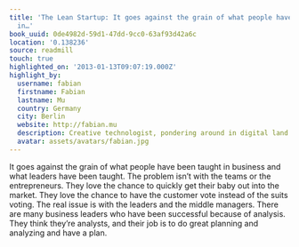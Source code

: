 ```yaml
---
title: 'The Lean Startup: It goes against the grain of what people have been taught
  in…'
book_uuid: 0de4982d-59d1-47dd-9cc0-63af93d42a6c
location: '0.138236'
source: readmill
touch: true
highlighted_on: '2013-01-13T09:07:19.000Z'
highlight_by:
  username: fabian
  firstname: Fabian
  lastname: Mu
  country: Germany
  city: Berlin
  website: http://fabian.mu
  description: Creative technologist, pondering around in digital land.
  avatar: assets/avatars/fabian.jpg
---
```


It goes against the grain of what people have been taught in business and what leaders have been taught. The problem isn’t with the teams or the entrepreneurs. They love the chance to quickly get their baby out into the market. They love the chance to have the customer vote instead of the suits voting. The real issue is with the leaders and the middle managers. There are many business leaders who have been successful because of analysis. They think they’re analysts, and their job is to do great planning and analyzing and have a plan.
